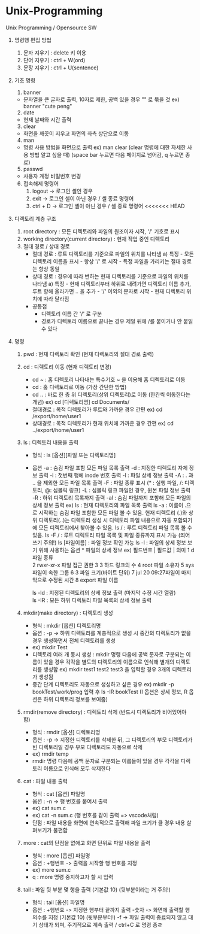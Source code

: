 # Unix-Programming
Unix Programming / Opensource SW 

1. 명령행 편집 방법
    1) 문자 지우기 : delete 키 이용
    2) 단어 지우기 : ctrl + W(ord)
    3) 문장 지우기 : ctrl + U(sentence)
    
2. 기초 명령
    1) banner 
    - 문자열을 큰 글자로 출력, 10자로 제한, 공백 있을 경우 "" 로 묶을 것
    ex) banner "cute peng"
    2) date 
    - 현재 날짜와 시간 출력 
    3) clear 
    - 화면을 깨끗이 지우고 화면의 좌측 상단으로 이동 
    4) man 
    - 명령 사용 방법을 화면으로 출력 
    ex) man clear (clear 명령에 대한 자세한 사용 방법 알고 싶을 때)
    (space bar 누르면 다음 페이지로 넘어감, q 누르면 종료)
    5) passwd 
    - 사용자 계정 비밀번호 변경 
    6) 접속해제 명령어 
        1) logout -> 로그인 셸인 경우
        2) exit -> 로그인 셸이 아닌 경우 / 셸 종료 명령어
        3) ctrl + D -> 로그인 셸이 아닌 경우 / 셸 종료 명령어
<<<<<<< HEAD
        
3. 디렉토리 계층 구조 
    1) root directory : 모든 디렉토리와 파일의 원조이자 시작, '/' 기호로 표시 
    2) working directory(current directory) : 현재 작업 중인 디렉토리 
    3) 절대 경로 / 상대 경로
        - 절대 경로 : 루트 디렉토리를 기준으로 파일의 위치를 나타냄
            a) 특징
                - 모든 디렉토리 이름을 표시
                - 항상 '/' 로 시작
                - 특정 파일을 가리키는 절대 경로는 항상 동일
        - 상대 경로 : 경우에 따라 변하는 현재 디렉토리를 기준으로 파일의 위치를 나타냄 
            a) 특징
                - 현재 디렉토리부터 하위로 내려가면 디렉토리 이름 추가, 루트 향해 올라가면 .. 을 추가 
                - '/' 이외의 문자로 시작
                - 현재 디렉토리 위치에 따라 달라짐
        - 공통점
            - 디렉토리 이름 간 '/' 로 구분
            - 경로가 디렉토리 이름으로 끝나는 경우 제일 뒤에 /를 붙이거나 안 붙일 수 있다
    
4. 명령
    1) pwd : 현재 디렉토리 확인 (현재 디렉토리의 절대 경로 출력)
    2) cd : 디렉토리 이동 (현재 디렉토리 변경)
        - cd ~ : 홈 디렉토리 나타내는 특수기호 ~ 을 이용해 홈 디렉토리로 이동
        - cd : 홈 디렉토리로 이동 (가장 간단한 방법) 
        - cd .. : 바로 한 층 위 디렉토리(상위 디렉토리)로 이동 (한칸씩 이동한다는 개념)
        ex) cd [디렉토리명]
        cd Documents/
        - 절대경로 : 목적 디렉토리가 루트와 가까운 경우 간편
        ex) cd /export/home/user1
        - 상대경로 : 목적 디렉토리가 현재 위치에 가까운 경우 간편
        ex) cd ../export/home/user1
    3) ls : 디렉토리 내용을 출력 
        - 형식 : ls [옵션][파일 또는 디렉토리명]
        - 옵션
            -a : 숨김 파일 포함 모든 파일 목록 출력
            -d : 지정한 디렉토리 자체 정보 출력
            -i : 첫번째 행에 inode 번호 출력
            -l : 파일 상세 정보 출력
            -A : . 과 .. 을 제외한 모든 파일 목록 출력
            -F : 파일 종류 표시 (* : 실행 파일, /: 디렉토리, @: 심볼릭 링크)
            -L : 심볼릭 링크 파일인 경우, 원본 파일 정보 출력
            -R : 하위 디렉토리 목록까지 출력 
            -al : 숨김 파일까지 포함해 모든 파일의 상세 정보 출력
            ex) ls : 현재 디렉토리의 파일 목록 출력 
            ls -a : 이름이 .으로 시작하는 숨김 파일 포함한 모든 파일 볼 수 있음. 현재 디렉토리 (.)와 상위 디렉토리(..)는 디렉토리 생성 시 디렉토리 파일 내용으로 자동 포함되기에 모든 디렉토리에서 찾아볼 수 있음. 
            ls / : 루트 디렉토리 파일 목록 볼 수 있음. 
            ls -F / : 루트 디렉토리 파일 목록 및 파일 종류까지 표시 가능 (띄어쓰기 주의!)
            ls [파일이름] : 파일 정보 확인 가능
            ls -l : 파일의 상세 정보 보기 위해 사용하는 옵션
                * 파일의 상세 정보 ex) 
                필드번호 | 필드값       | 의미
                1       d           파일 종류  
                2       rwxr-xr-x   파일 접근 권한
                3       3           하드 링크의 수 
                4       root        파일 소유자
                5       sys         파일이 속한 그룹
                6       3           파일 크기(바이트 단위)
                7       jul 20 09:27파일이 마지막으로 수정된 시간
                8       export      파일 이름
                
            ls -ld : 지정된 디렉토리의 상세 정보 출력 (마지막 수정 시간 열람)  
            ls -IR : 모든 하위 디렉토리 파일 목록의 상세 정보 출력 
            
    4) mkdir(make directory) : 디렉토리 생성
        - 형식 : mkdir [옵션] 디렉토리명
        - 옵션 : -p -> 하위 디렉토리를 계층적으로 생성 시 중간의 디렉토리가 없을 경우 생성하면서 전체 디렉토리를 생성
        - ex) mkdir Test 
        - 디렉토리 여러 개 동시 생성 : mkdir 명령 다음에 공백 문자로 구분되는 이름이 있을 경우 각각을 별도의 디렉토리의 이름으로 인식해 별개의 디렉토리를 생성함
            ex) mkdir test1 test2 test3 을 입력할 경우 3개의 디렉토리가 생성됨 
        - 중간 단계 디렉토리도 자동으로 생성하고 싶은 경우 
            ex) mkdir -p bookTest/work/prog 입력 후 
            ls -IR bookTest (I 옵션은 상세 정보, R 옵션은 하위 디렉토리 정보를 보여줌)
    5) rmdir(remove directory) : 디렉토리 삭제 (반드시 디렉토리가 비어있어야 함)
        - 형식 : rmdir [옵션] 디렉토리명
        - 옵션 : -p -> 지정한 디렉토리를 삭제한 뒤, 그 디렉토리의 부모 디렉토리가 빈 디렉토리일 경우 부모 디렉토리도 자동으로 삭제 
        - ex) rmdir temp 
        - rmdir 명령 다음에 공백 문자로 구분되는 이름들이 있을 경우 각각을 디렉토리 이름으로 인식해 모두 삭제한다 
    6) cat : 파일 내용 출력  
        - 형식 : cat [옵션] 파일명
        - 옵션 : -n -> 행 번호를 붙여서 출력
        - ex) cat sum.c
        - ex) cat -n sum.c (행 번호를 같이 출력 => vscode처럼)
        - 단점 : 파일 내용을 화면에 연속적으로 출력해 파일 크기가 클 경우 내용 살펴보기가 불편함
        
    7) more : cat의 단점을 없애고 화면 단위로 파일 내용을 출력
        - 형식 : more [옵션] 파일명 
        - 옵션 : +행번호 -> 출력을 시작할 행 번호를 지정 
        - ex) more sum.c
        - q : more 명령 중지하고자 할 시 입력
    
    8) tail : 파일 뒷 부분 몇 행을 출력 (기본값 10) (뒷부분이라는 거 주의!)
        - 형식 : tail [옵션] 파일명 
        - 옵션 : +행번호 -> 지정한 행부터 끝까지 출력
                -숫자 -> 화면에 출력할 행의수를 지정 (기본값 10) (뒷부분부터!)
                -f -> 파일 출력이 종료되지 않고 대기 상태가 되며, 주기적으로 계속 출력 / ctrl+C 로 명령 종ㄹ
